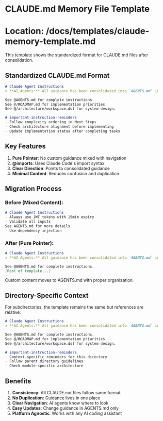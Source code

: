 # CLAUDE.md Memory File Template
# Location: /docs/templates/claude-memory-template.md

This template shows the standardized format for CLAUDE.md files after consolidation.

## Standardized CLAUDE.md Format

```markdown
# Claude Agent Instructions
> **AI Agents:** All guidance has been consolidated into `AGENTS.md` in this directory.

See @AGENTS.md for complete instructions.
See @/ROADMAP.md for implementation priorities.
See @/architecture/workspace.dsl for system design.

# important-instruction-reminders
- Follow complexity ordering in Next Steps
- Check architecture alignment before implementing
- Update implementation status after completing tasks
```

## Key Features

1. **Pure Pointer**: No custom guidance mixed with navigation
2. **@imports**: Uses Claude Code's import syntax
3. **Clear Direction**: Points to consolidated guidance
4. **Minimal Content**: Reduces confusion and duplication

## Migration Process

### Before (Mixed Content):
```markdown
# Claude Agent Instructions
- Always use JWT tokens with 15min expiry
- Validate all inputs
See AGENTS.md for more details
- Use dependency injection
```

### After (Pure Pointer):
```markdown
# Claude Agent Instructions
> **AI Agents:** All guidance has been consolidated into `AGENTS.md` in this directory.

See @AGENTS.md for complete instructions.
[Rest of template...]
```

Custom content moves to AGENTS.md with proper organization.

## Directory-Specific Context

For subdirectories, the template remains the same but references are relative:

```markdown
# Claude Agent Instructions
> **AI Agents:** All guidance has been consolidated into `AGENTS.md` in this directory.

See @AGENTS.md for complete instructions.
See @/ROADMAP.md for implementation priorities.
See @/architecture/workspace.dsl for system design.

# important-instruction-reminders
- Context-specific reminders for this directory
- Follow parent directory guidelines
- Check module-specific architecture
```

## Benefits

1. **Consistency**: All CLAUDE.md files follow same format
2. **No Duplication**: Guidance lives in one place
3. **Clear Navigation**: AI agents know where to look
4. **Easy Updates**: Change guidance in AGENTS.md only
5. **Platform Agnostic**: Works with any AI coding assistant
